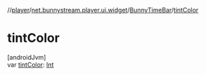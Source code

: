 //[player](../../../index.md)/[net.bunnystream.player.ui.widget](../index.md)/[BunnyTimeBar](index.md)/[tintColor](tint-color.md)

# tintColor

[androidJvm]\
var [tintColor](tint-color.md): [Int](https://kotlinlang.org/api/latest/jvm/stdlib/kotlin/-int/index.html)
